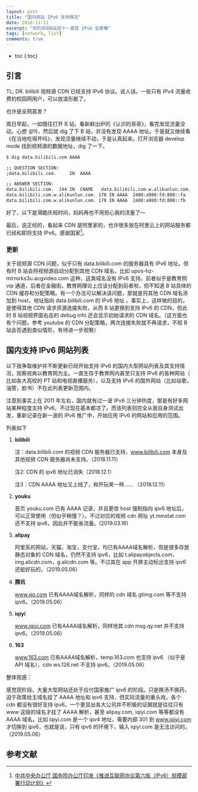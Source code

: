 ```yaml
---
layout: post
title: "国内网站 IPv6 支持情况"
date: 2018-11-11
excerpt: "热烈庆祝B站双十一喜提 IPv6 全家桶"
tags: [network, list]
comments: true
---
```


* toc
{:toc}

## 引言

TL; DR. bilibili 视频源 CDN 已经支持 IPv6 协议。说人话，一些只有 IPv4 流量收费的校园网用户，可以放浪形骸了。

也许是全网首发？

周日早起，一如既往打开 B 站，看新鲜出炉的《认识的哥哥》，看完发现流量没动，心想 설마，然后就 dig 了下 B 站，并没有发现 AAAA 地址。于是就又继续看 《在当地吃得开吗》，发现流量继续不动，于是认真起来。打开浏览器 develop mode 找到视频源的数据地址，dig 了一下。

```bash
$ dig data.bilibili.com AAAA

;; QUESTION SECTION:
;data.bilibili.com.		IN	AAAA

;; ANSWER SECTION:
data.bilibili.com.	144	IN	CNAME	data.bilibili.com.w.alikunlun.com.
data.bilibili.com.w.alikunlun.com. 178 IN AAAA	2400:a980:fd:800::fa
data.bilibili.com.w.alikunlun.com. 178 IN AAAA	2400:a980:fd:800::fb
```

好了，以下是滑跪庆祝时间，妈妈再也不用担心我的流量了～

最后，说正经的，看起来 CDN 是阿里家的，也许很多放在阿里云上的网站服务都已经和即将支持 IPv6。感谢国家[^gov]。

### 更新

关于视频源 CDN 问题，似乎只有 data.bilibili.com 的服务器具有 IPv6 地址。但有时 B 站会将视频源自动分配到其他 CDN 域名，比如 upos-hz-mirrorks3u.acgvideo.com 这种，这类域名没有 IPv6 支持。前者似乎是教育网 vip 通道，后者在金融街。教育网理论上应该分配到前者啦，但不知道 B 站具体的 CDN 缓存和分配策略。有一个办法可以解决该问题，那就是将其他 CDN 域名添加到 host，地址指向 data.bilibili.com 的 IPv6 地址 。事实上，这样做的目的，是使得其他 CDN 请求资源连接失败，从而 B 站更换到支持 IPv6 的 CDN，但此时 B 站视频界面右击的 debug info 还会显示初始请求的 CDN 域名。（这方面也有个问题，参考 youtube 的 CDN 分配策略，两次连接失败就不再请求，不知 B 站会否遇到类似情形，有待进一步观察）

## 国内支持 IPv6 网站列表

以下我争取维护并不断更新已经开始支持 IPv6 的国内大型网站列表及其支持情况，观察视角以教育网为主。一直生存于教育网内甚至只支持 IPv6 的各种网站（ 比如各大高校的 PT 站和电视直播服务），以及支持 IPv6 的国外网站（比如谷歌，油管，脸书）不在此列表更新范围内。

注意到事实上在 2011 年左右，国内就有过一波 IPv6 三分钟热度，那是有好多网站某种程度支持 IPv6，不过现在基本都凉了。而该列表则完全从我自身测试出发，重新记录在新一波的 IPv6 推广中，开始应用 IPv6 的网站和应用的范围。

列表如下

1. **bilibili** 

   注：data.bilibili.com 的视频 CDN 服务器已支持，www.bilibili.com 本身及其他视频 CDN 服务器尚未支持。（2018.11.11）

   注2:  CDN 的 ipv6 地址已消失（2018.12.1）

   注3：CDN AAAA 地址又上线了，和开玩笑一样...... （2018.12.11）

2. **youku**

   首页 youku.com 已有 AAAA 记录，并且更改 host 强制指向 ipv6 地址后，可以正常使用（但似乎稍慢？）。不过对应的视频 cdn 网址 yt.mmstat.com 还不支持 ipv6，因此并不能省流量。(2019.03.16)

3. **alipay**

   阿里系的网站，天猫，淘宝，支付宝，均已有AAAA域名解析，但是很多存放静态对象的 CDN 域名，仍然不支持 ipv6，比如 t.alipayobjects.com，img.alicdn.com，g.alicdn.com 等。不过其在 app 开屏主动标出支持 ipv6 还挺好玩的。（2019.05.06）

4. **腾讯**

   www.qq.com 已有AAAA域名解析，同样的 cdn 域名 gtimg.com 等不支持 ipv6。（2019.05.06）

5. **iqiyi**

   www.iqiyi.com 已有AAAA域名解析，同样地其 cdn msg.qy.net 并不支持 ipv6。（2019.05.06）

6. **163**

   www.163.com 已有AAAA域名解析，temp.163.com 也支持 ipv6 （似乎是 API 域名），cdn ws.126.net 不支持 ipv6。（2019.05.06）

整体观感：

感觉现阶段，大量大型网站还处于应付国家推广 ipv6 的阶段。只是换汤不换药，迫于政策给主域名挂了 AAAA 地址和 ipv6 支持，但实际流量的重头戏，各个 cdn 都没有很好支持 ipv6。一个更显出各大公司并不积极的证据就是往往只有 www 这级的域名才挂了 AAAA 解析，甚至 alipay.com, iqiyi.com 等等都没有 AAAA 域名。比如 iqiyi.com 是一个 ipv4 地址，需要内部 301 到 www.iqiyi.com 才切换到 ipv6，也就是说，只有 ipv6 的环境下，输入 iqiyi.com 是无法访问的。（2019.05.06）

## 参考文献

[^gov]: [中共中央办公厅 国务院办公厅印发《推进互联网协议第六版（IPv6）规模部署行动计划》](http://www.gov.cn/zhengce/2017-11/26/content_5242389.htm)
